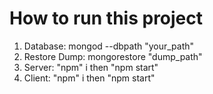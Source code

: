 # How to run this project

1) Database: mongod --dbpath "your_path"
2) Restore Dump: mongorestore "dump_path"
3) Server: "npm" i then "npm start"
4) Client: "npm" i then "npm start"
